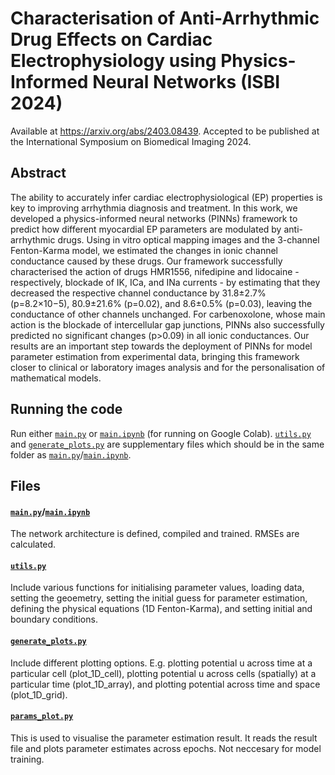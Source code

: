 # Characterisation of Anti-Arrhythmic Drug Effects on Cardiac Electrophysiology using Physics-Informed Neural Networks (ISBI 2024)

Available at https://arxiv.org/abs/2403.08439. Accepted to be published at the International Symposium on Biomedical Imaging 2024.

## Abstract 
The ability to accurately infer cardiac electrophysiological (EP) properties is key to improving arrhythmia diagnosis and treatment. In this work, we developed a physics-informed neural networks (PINNs) framework to predict how different myocardial EP parameters are modulated by anti-arrhythmic drugs. Using in vitro optical mapping images and the 3-channel Fenton-Karma model, we estimated the changes in ionic channel conductance caused by these drugs. Our framework successfully characterised the action of drugs HMR1556, nifedipine and lidocaine - respectively, blockade of IK, ICa, and INa currents - by estimating that they decreased the respective channel conductance by 31.8±2.7% (p=8.2×10−5), 80.9±21.6% (p=0.02), and 8.6±0.5% (p=0.03), leaving the conductance of other channels unchanged. For carbenoxolone, whose main action is the blockade of intercellular gap junctions, PINNs also successfully predicted no significant changes (p>0.09) in all ionic conductances. Our results are an important step towards the deployment of PINNs for model parameter estimation from experimental data, bringing this framework closer to clinical or laboratory images analysis and for the personalisation of mathematical models.

## Running the code
Run either [`main.py`](main.py) or [`main.ipynb`](main.ipynb) (for running on Google Colab). [`utils.py`](utils.py) and [`generate_plots.py`](generate_plots.py) are supplementary files which should be in the same folder as [`main.py`](main.py)/[`main.ipynb`](main.ipynb).

## Files
#### [`main.py`](main.py)/[`main.ipynb`](main.ipynb) 

The network architecture is defined, compiled and trained. RMSEs are calculated.

#### [`utils.py`](utils.py)

Include various functions for initialising parameter values, loading data, setting the geoemetry, setting the initial guess for parameter estimation, defining the physical equations (1D Fenton-Karma), and setting initial and boundary conditions.

#### [`generate_plots.py`](generate_plots.py)

Include different plotting options. E.g. plotting potential u across time at a particular cell (plot_1D_cell), plotting potential u across cells (spatially) at a particular time (plot_1D_array), and plotting potential across time and space (plot_1D_grid).

#### [`params_plot.py`](params_plot.py)

This is used to visualise the parameter estimation result. It reads the result file and plots parameter estimates across epochs. Not neccesary for model training.
